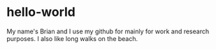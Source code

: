 # hello-world

My name's Brian and I use my github for mainly for work and research purposes. I also like long walks on the beach.
